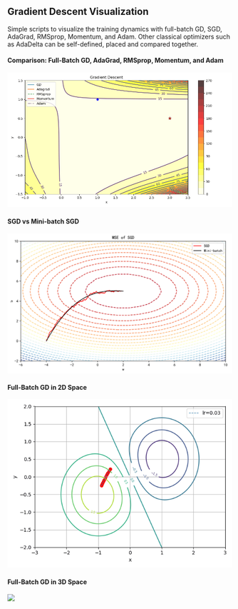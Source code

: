 ## Gradient Descent Visualization
Simple scripts to visualize the training dynamics with full-batch GD, SGD, AdaGrad, RMSprop, Momentum, and Adam. Other classical optimizers such as AdaDelta can be self-defined, placed and compared together.

#### Comparison: Full-Batch GD, AdaGrad, RMSprop, Momentum, and Adam

<img src="./figures/GD_visualization.gif" width="800">

#### SGD vs Mini-batch SGD

<img src="./figures/SGD_vs_Minibatch.png" width="700">

#### Full-Batch GD in 2D Space

<img src="./figures/SGD.gif" width="650">

#### Full-Batch GD in 3D Space

<img src="./figures/SGD_3d.gif" width="700">





